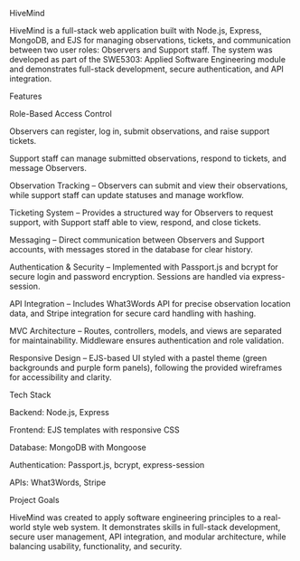 HiveMind

HiveMind is a full-stack web application built with Node.js, Express, MongoDB, and EJS for managing observations, tickets, and communication between two user roles: Observers and Support staff. The system was developed as part of the SWE5303: Applied Software Engineering module and demonstrates full-stack development, secure authentication, and API integration.

Features

Role-Based Access Control

Observers can register, log in, submit observations, and raise support tickets.

Support staff can manage submitted observations, respond to tickets, and message Observers.

Observation Tracking – Observers can submit and view their observations, while support staff can update statuses and manage workflow.

Ticketing System – Provides a structured way for Observers to request support, with Support staff able to view, respond, and close tickets.

Messaging – Direct communication between Observers and Support accounts, with messages stored in the database for clear history.

Authentication & Security – Implemented with Passport.js and bcrypt for secure login and password encryption. Sessions are handled via express-session.

API Integration – Includes What3Words API for precise observation location data, and Stripe integration for secure card handling with hashing.

MVC Architecture – Routes, controllers, models, and views are separated for maintainability. Middleware ensures authentication and role validation.

Responsive Design – EJS-based UI styled with a pastel theme (green backgrounds and purple form panels), following the provided wireframes for accessibility and clarity.

Tech Stack

Backend: Node.js, Express

Frontend: EJS templates with responsive CSS

Database: MongoDB with Mongoose

Authentication: Passport.js, bcrypt, express-session

APIs: What3Words, Stripe

Project Goals

HiveMind was created to apply software engineering principles to a real-world style web system. It demonstrates skills in full-stack development, secure user management, API integration, and modular architecture, while balancing usability, functionality, and security.
